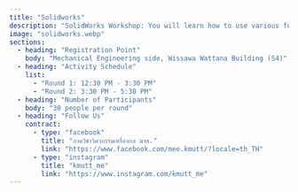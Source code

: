 ```yaml
---
title: "Solidworks"
description: "SolidWorks Workshop: You will learn how to use various functions and modes in SolidWorks. The workshop will cover the creation of Parts using commands such as Extrude, Cut, Loft, Swept, Geometric Plane, and Fillet, as well as how to create an Assembly."
image: "solidworks.webp"
sections:
  - heading: "Registration Point"
    body: "Mechanical Engineering side, Wissawa Wattana Building (S4)"
  - heading: "Activity Schedule"
    list:
      - "Round 1: 12:30 PM - 3:30 PM"
      - "Round 2: 3:30 PM - 5:30 PM"
  - heading: "Number of Participants"
    body: "30 people per round"
  - heading: "Follow Us"
    contract:
      - type: "facebook"
        title: "ภาควิชาวิศวกรรมเครื่องกล มจธ."
        link: "https://www.facebook.com/mee.kmutt/?locale=th_TH"
      - type: "instagram"
        title: "kmutt_me"
        link: "https://www.instagram.com/kmutt_me"
---
```

